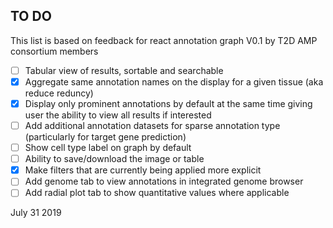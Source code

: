 ## TO DO


This list is based on feedback for react annotation graph V0.1 by T2D AMP consortium members

 - [ ] Tabular view of results, sortable and searchable
 - [x] Aggregate same annotation names on the display for a given tissue (aka reduce reduncy) 
 - [x] Display only prominent annotations by default at the same time giving user the ability to view all results if interested
 - [ ] Add additional annotation datasets for sparse annotation type (particularly for target gene prediction) 
 - [ ] Show cell type label on graph by default
 - [ ] Ability to save/download the image or table
 - [x] Make filters that are currently being applied more explicit
 - [ ] Add genome tab to view annotations in integrated genome browser
 - [ ] Add radial plot tab to show quantitative values where applicable 

July 31 2019
